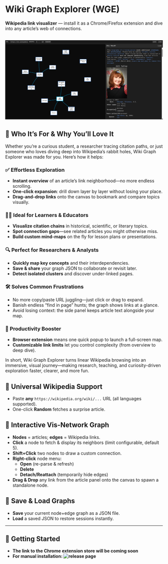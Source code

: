# Wiki Graph Explorer (WGE)

**Wikipedia link visualizer** — install it as a Chrome/Firefox extension and dive into any article’s web of connections.
  
![WGE](https://github.com/Apanazar/stuprum/blob/master/wge2.png)
---

## 🎯 Who It’s For & Why You’ll Love It

Whether you’re a curious student, a researcher tracing citation paths, or just someone who loves diving deep into Wikipedia’s rabbit holes, Wiki Graph Explorer was made for you. Here’s how it helps:

### ✅ Effortless Exploration  
- **Instant overview** of an article’s link neighborhood—no more endless scrolling.  
- **One-click expansion**: drill down layer by layer without losing your place.  
- **Drag-and-drop links** onto the canvas to bookmark and compare topics visually.

### 👩‍🎓 Ideal for Learners & Educators  
- **Visualize citation chains** in historical, scientific, or literary topics.  
- **Spot connection gaps**—see related articles you might otherwise miss.  
- **Build custom mind-maps** on the fly for lesson plans or presentations.

### 🔍 Perfect for Researchers & Analysts  
- **Quickly map key concepts** and their interdependencies.  
- **Save & share** your graph JSON to collaborate or revisit later.  
- **Detect isolated clusters** and discover under-linked pages.

### 🛠 Solves Common Frustrations  
- No more copy/paste URL juggling—just click or drag to expand.  
- Banish endless “find in page” hunts; the graph shows links at a glance.  
- Avoid losing context: the side panel keeps article text alongside your map.  

### 🚀 Productivity Booster  
- **Browser extension** means one quick popup to launch a full-screen map.  
- **Customizable link limits** let you control complexity (from overview to deep dive).

In short, Wiki Graph Explorer turns linear Wikipedia browsing into an immersive, visual journey—making research, teaching, and curiosity-driven exploration faster, clearer, and more fun.  


## 🔹 Universal Wikipedia Support  
- Paste **any** `https://wikipedia.org/wiki/...` URL (all languages supported).  
- One-click **Random** fetches a surprise article.


## 🔹 Interactive Vis-Network Graph  
- **Nodes** = articles; **edges** = Wikipedia links.  
- **Click** a node to fetch & display its neighbors (limit configurable, default 5).  
- **Shift+Click** two nodes to draw a custom connection.  
- **Right-click** node menu:  
  - **Open** (re-parse & refresh)  
  - **Delete**  
  - **Detach/Reattach** (temporarily hide edges)  
- **Drag & Drop** any link from the article panel onto the canvas to spawn a standalone node.

## 🔹 Save & Load Graphs  
- **Save** your current node+edge graph as a JSON file.  
- **Load** a saved JSON to restore sessions instantly.


---

## 🚀 Getting Started
- **The link to the Chrome extension store will be coming soon**
- **For manual installation: ![release page](https://github.com/Apanazar/WGE/releases/tag/WGE_Chrome)**
